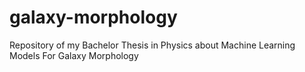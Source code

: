 # galaxy-morphology
Repository of my Bachelor Thesis in Physics about Machine Learning Models For Galaxy Morphology
